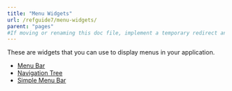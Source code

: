 ```yaml
---
title: "Menu Widgets"
url: /refguide7/menu-widgets/
parent: "pages"
#If moving or renaming this doc file, implement a temporary redirect and let the respective team know they should update the URL in the product. See Mapping to Products for more details.
---
```



These are widgets that you can use to display menus in your application.

*   [Menu Bar](menu-bar)
*   [Navigation Tree](navigation-tree)
*   [Simple Menu Bar](simple-menu-bar)
